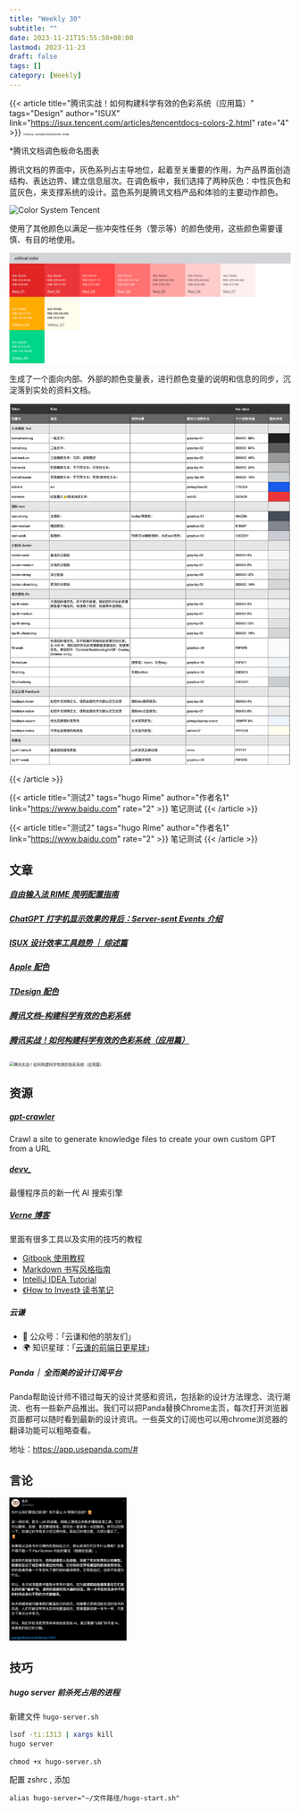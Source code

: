 ```yaml
---
title: "Weekly 30"
subtitle: ""
date: 2023-11-21T15:55:50+08:00
lastmod: 2023-11-23
draft: false
tags: []
category: [Weekly]
---
```




{{< article title="腾讯实战！如何构建科学有效的色彩系统（应用篇）" tags="Design" author="ISUX" link="https://isux.tencent.com/articles/tencentdocs-colors-2.html" rate="4" >}}
<img src="https://image.uisdc.com/wp-content/uploads/2021/10/uisdc-tx-20211026-8.jpg" alt="腾讯实战！如何构建科学有效的色彩系统（应用篇）" style="zoom: 25%;" />

*腾讯文档调色板命名图表  

腾讯文档的界面中，灰色系列占主导地位，起着至关重要的作用，为产品界面创造结构、表达边界、建立信息层次。在调色板中，我们选择了两种灰色：中性灰色和蓝灰色，来支撑系统的设计。蓝色系列是腾讯文档产品和体验的主要动作颜色。

![Color System Tencent](/Users/huyixi/Desktop/Color%20System%20Tencent.png)

使用了其他颜色以满足一些冲突性任务（警示等）的颜色使用，这些颜色需要谨慎、有目的地使用。  

![Color System Tencent](https://raw.githubusercontent.com/huyixi/Pics/main/uPic/Color%20System%20Tencent%20(1)..png)

生成了一个面向内部、外部的颜色变量表，进行颜色变量的说明和信息的同步，沉淀落到实处的资料文档。

![Color System Tencent (2).](https://raw.githubusercontent.com/huyixi/Pics/main/uPic/Color%20System%20Tencent%20(2)..png)





{{< /article >}}



{{< article title="测试2" tags="hugo Rime" author="作者名1" link="https://www.baidu.com" rate="2" >}}
笔记测试
{{< /article >}}





{{< article title="测试2" tags="hugo Rime" author="作者名1" link="https://www.baidu.com" rate="2" >}}
笔记测试
{{< /article >}}




## 文章

##### [自由输入法 RIME 简明配置指南](https://sspai.com/post/84373)

##### [ChatGPT 打字机显示效果的背后：Server-sent Events 介绍](https://einverne.github.io/post/2023/04/behind-chatgpt-server-sent-events.html)

##### [ISUX 设计效率工具趋势 ｜ 综述篇](https://isux.tencent.com/articles/design-tool.html)

##### [Apple 配色](https://developer.apple.com/design/human-interface-guidelines/color#Resources)

##### [TDesign 配色](https://tdesign.tencent.com/design/color)

##### [腾讯文档-构建科学有效的色彩系统](https://isux.tencent.com/articles/tencentdocs-colors.html)

##### [腾讯实战！如何构建科学有效的色彩系统（应用篇）](https://www.uisdc.com/tencentdocs-colors-2)

<img src="https://image.uisdc.com/wp-content/uploads/2021/10/uisdc-tx-20211026-8.jpg" alt="腾讯实战！如何构建科学有效的色彩系统（应用篇）" style="zoom:50%;" />



## 资源

##### [gpt-crawler](https://github.com/BuilderIO/gpt-crawler)

Crawl a site to generate knowledge files to create your own custom GPT from a URL  

##### [devv_](https://devv.ai/)

最懂程序员的新一代 AI 搜索引擎

##### [Verne 博客](https://einverne.github.io/)

里面有很多工具以及实用的技巧的教程

- [Gitbook 使用教程](https://einverne.github.io/gitbook-tutorial/)
- [Markdown 书写风格指南](http://einverne.github.io/markdown-style-guide/zh.html)
- [IntelliJ IDEA Tutorial](https://einverne.gitbook.io/intellij-idea-tutorial/)
- [《How to Invest》 读书笔记](https://einverne.github.io/post/2023/04/how-to-invest-masters-on-the-craft.html)

##### 云谦

- 🍑 公众号：「云谦和他的朋友们」
- 🌍 知识星球：「[云谦的前端日更星球](https://zsxq.sorrycc.com/)」



##### Panda｜ 全而美的设计订阅平台

Panda帮助设计师不错过每天的设计灵感和资讯，包括新的设计方法理念、流行潮流、也有一些新产品推出。我们可以把Panda替换Chrome主页，每次打开浏览器页面都可以随时看到最新的设计资讯。一些英文的订阅也可以用chrome浏览器的翻译功能可以粗略查看。

地址：https://app.usepanda.com/# 

## 言论

<img src="https://raw.githubusercontent.com/huyixi/Pics/main/uPic/image-20231121224104444.png" alt="image-20231121224104444" style="zoom:25%;" />

## 技巧

##### hugo server 前杀死占用的进程

新建文件  `hugo-server.sh`

```bash
lsof -ti:1313 | xargs kill
hugo server
```

`chmod +x hugo-server.sh`



配置 zshrc , 添加

`alias hugo-server="~/文件路径/hugo-start.sh"`







